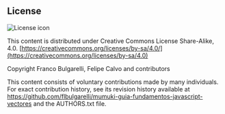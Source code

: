 ## License
![License icon](https://licensebuttons.net/l/by-sa/3.0/88x31.png)

This content is distributed under Creative Commons License Share-Alike, 4.0. [https://creativecommons.org/licenses/by-sa/4.0/](https://creativecommons.org/licenses/by-sa/4.0)

Copyright Franco Bulgarelli, Felipe Calvo and contributors

This content consists of voluntary contributions made by many
individuals. For exact contribution history, see its revision history
available at https://github.com/flbulgarelli/mumuki-guia-fundamentos-javascript-vectores and the AUTHORS.txt file.

